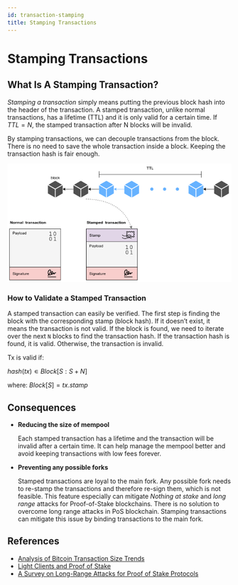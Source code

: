 ```yaml
---
id: transaction-stamping
title: Stamping Transactions
---
```


# Stamping Transactions

## What Is A Stamping Transaction?

_Stamping a transaction_ simply means putting the previous block hash into the header of the
transaction. A stamped transaction, unlike normal transactions, has a lifetime (TTL) and it is only
valid for a certain time. If <span v-pre>$TTL = N$</span>, the stamped transaction after N blocks
will be invalid.

By stamping transactions, we can decouple transactions from the block. There is no need to save the
whole transaction inside a block. Keeping the transaction hash is fair enough.

![Stamping transaction](../assets/images/stamped_tx.png)

### How to Validate a Stamped Transaction

A stamped transaction can easily be verified. The first step is finding the block with the
corresponding stamp (block hash). If it doesn’t exist, it means the transaction is not valid. If the
block is found, we need to iterate over the next `N` blocks to find the transaction hash. If the
transaction hash is found, it is valid. Otherwise, the transaction is invalid.

Tx is valid if:

<span v-pre>$hash(tx) ∊ Block[S:S+N]$</span>

where: <span v-pre>$Block[S] = tx.stamp$</span>

## Consequences

- **Reducing the size of mempool**

  Each stamped transaction has a lifetime and the transaction will be invalid after a certain time.
  It can help manage the mempool better and avoid keeping transactions with low fees forever.

- **Preventing any possible forks**

  Stamped transactions are loyal to the main fork. Any possible fork needs to re-stamp the
  transactions and therefore re-sign them, which is not feasible. This feature especially can
  mitigate _Nothing at stake_ and _long range_ attacks for Proof-of-Stake blockchains. There is no
  solution to overcome long range attacks in PoS blockchain. Stamping transactions can mitigate this
  issue by binding transactions to the main fork.

## References

- [Analysis of Bitcoin Transaction Size Trends](https://tradeblock.com/blog/analysis-of-bitcoin-transaction-size-trends)
- [Light Clients and Proof of Stake](https://blog.ethereum.org/2015/01/10/light-clients-proof-stake/)
- [A Survey on Long-Range Attacks for Proof of Stake Protocols](https://ieeexplore.ieee.org/stamp/stamp.jsp?arnumber=8653269)
